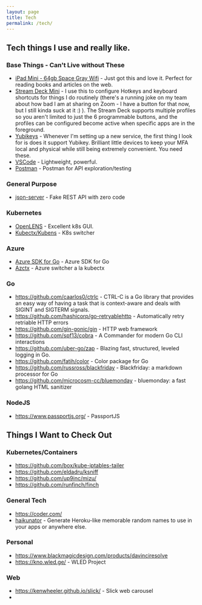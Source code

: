 ```yaml
---
layout: page
title: Tech
permalink: /tech/
---
```


## Tech things I use and really like.

### Base Things - Can't Live without These

* [iPad Mini - 64gb Space Gray Wifi](https://www.apple.com/ipad-mini/) - Just got this and love it. Perfect for reading books and articles on the web.
* [Stream Deck Mini](https://www.elgato.com/en/stream-deck-mini) - I use this to configure Hotkeys and keyboard shortcuts for things I do routinely (there's a running joke on my team about how bad I am at sharing on Zoom - I have a button for that now, but I still kinda suck at it :) ). The Stream Deck supports multiple profiles so you aren't limited to just the 6 programmable buttons, and the profiles can be configured become active when specific apps are in the foreground.
* [Yubikeys](https://www.yubico.com/setup/) - Whenever I'm setting up a new service, the first thing I look for is does it support Yubikey. Brilliant little devices to keep your MFA local and physical while still being extremely convenient. You need these.
* [VSCode](https://code.visualstudio.com/) - Lightweight, powerful.
* [Postman](https://www.postman.com/) - Postman for API exploration/testing

### General Purpose

* [json-server](https://www.npmjs.com/package/json-server) - Fake REST API with zero code

### Kubernetes

* [OpenLENS](https://k8slens.dev/) - Excellent k8s GUI.
* [Kubectx/Kubens](https://github.com/ahmetb/kubectx) - K8s switcher

### Azure

* [Azure SDK for Go](https://github.com/Azure/azure-sdk-for-go) - Azure SDK for Go
* [Azctx](https://github.com/StiviiK/azctx) - Azure switcher a la kubectx

### Go

* <https://github.com/caarlos0/ctrlc> - CTRL-C is a Go library that provides an easy way of having a task that is context-aware and deals with SIGINT and SIGTERM signals.
* <https://github.com/hashicorp/go-retryablehttp> - Automatically retry retriable HTTP errors
* <https://github.com/gin-gonic/gin> - HTTP web framework
* <https://github.com/spf13/cobra> - A Commander for modern Go CLI interactions
* <https://github.com/uber-go/zap> - Blazing fast, structured, leveled logging in Go.
* <https://github.com/fatih/color> - Color package for Go
* <https://github.com/russross/blackfriday> - Blackfriday: a markdown processor for Go
* <https://github.com/microcosm-cc/bluemonday> - bluemonday: a fast golang HTML sanitizer 

### NodeJS

* <https://www.passportjs.org/> - PassportJS

## Things I Want to Check Out

### Kubernetes/Containers

* https://github.com/box/kube-iptables-tailer
* https://github.com/eldadru/ksniff
* https://github.com/up9inc/mizu/
* https://github.com/runfinch/finch

### General Tech

* https://coder.com/
* [haikunator](https://github.com/usmanbashir/haikunator) - Generate Heroku-like memorable random names to use in your apps or anywhere else.

### Personal

* https://www.blackmagicdesign.com/products/davinciresolve
* https://kno.wled.ge/ - WLED Project

### Web

* <https://kenwheeler.github.io/slick/> - Slick web carousel
* 